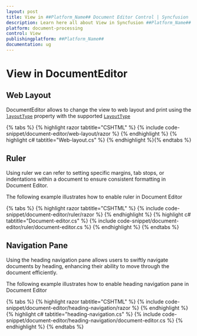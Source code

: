 ```yaml
---
layout: post
title: View in ##Platform_Name## Document Editor Control | Syncfusion
description: Learn here all about View in Syncfusion ##Platform_Name## Document Editor component of Syncfusion Essential JS 2 and more.
platform: document-processing
control: View
publishingplatform: ##Platform_Name##
documentation: ug
---
```


# View in DocumentEditor

## Web Layout

DocumentEditor allows to change the view to web layout and print using the [`layoutType`](https://help.syncfusion.com/cr/aspnetcore-js2/Syncfusion.EJ2.DocumentEditor.DocumentEditor.html#Syncfusion_EJ2_DocumentEditor_DocumentEditor_LayoutType) property with the supported [`LayoutType`](https://help.syncfusion.com/cr/aspnetcore-js2/Syncfusion.EJ2.DocumentEditor.LayoutType.html)


{% tabs %}
{% highlight razor tabtitle="CSHTML" %}
{% include code-snippet/document-editor/web-layout/razor %}
{% endhighlight %}
{% highlight c# tabtitle="Web-layout.cs" %}
{% endhighlight %}{% endtabs %}

## Ruler

Using ruler we can refer to setting specific margins, tab stops, or indentations within a document to ensure consistent formatting in Document Editor.

The following example illustrates how to enable ruler in Document Editor


{% tabs %}
{% highlight razor tabtitle="CSHTML" %}
{% include code-snippet/document-editor/ruler/razor %}
{% endhighlight %}
{% highlight c# tabtitle="Document-editor.cs" %}
{% include code-snippet/document-editor/ruler/document-editor.cs %}
{% endhighlight %}
{% endtabs %}

## Navigation Pane

Using the heading navigation pane allows users to swiftly navigate documents by heading, enhancing their ability to move through the document efficiently.

The following example illustrates how to enable heading navigation pane in Document Editor


{% tabs %}
{% highlight razor tabtitle="CSHTML" %}
{% include code-snippet/document-editor/heading-navigation/razor %}
{% endhighlight %}
{% highlight c# tabtitle="heading-navigation.cs" %}
{% include code-snippet/document-editor/heading-navigation/document-editor.cs %}
{% endhighlight %}
{% endtabs %}
